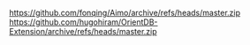 https://github.com/fonqing/Aimo/archive/refs/heads/master.zip
https://github.com/hugohiram/OrientDB-Extension/archive/refs/heads/master.zip
